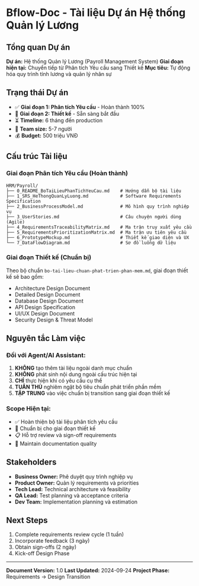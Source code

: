# Bflow-Doc - Tài liệu Dự án Hệ thống Quản lý Lương

## Tổng quan Dự án
**Dự án:** Hệ thống Quản lý Lương (Payroll Management System)
**Giai đoạn hiện tại:** Chuyển tiếp từ Phân tích Yêu cầu sang Thiết kế
**Mục tiêu:** Tự động hóa quy trình tính lương và quản lý nhân sự

## Trạng thái Dự án
- ✅ **Giai đoạn 1: Phân tích Yêu cầu** - Hoàn thành 100%
- 🎯 **Giai đoạn 2: Thiết kế** - Sẵn sàng bắt đầu
- ⏳ **Timeline:** 6 tháng đến production
- 👥 **Team size:** 5-7 người
- 💰 **Budget:** 500 triệu VNĐ

## Cấu trúc Tài liệu

### Giai đoạn Phân tích Yêu cầu (Hoàn thành)
```
HRM/Payroll/
├── 0_README_BoTaiLieuPhanTichYeuCau.md    # Hướng dẫn bộ tài liệu
├── 1_SRS_HeThongQuanLyLuong.md            # Software Requirements Specification
├── 2_BusinessProcessModel.md              # Mô hình quy trình nghiệp vụ
├── 3_UserStories.md                       # Câu chuyện người dùng (Agile)
├── 4_RequirementsTraceabilityMatrix.md    # Ma trận truy xuất yêu cầu
├── 5_RequirementsPrioritizationMatrix.md  # Ma trận ưu tiên yêu cầu
├── 6_PrototypeMockup.md                   # Thiết kế giao diện và UX
└── 7_DataFlowDiagram.md                   # Sơ đồ luồng dữ liệu
```

### Giai đoạn Thiết kế (Chuẩn bị)
Theo bộ chuẩn `bo-tai-lieu-chuan-phat-trien-phan-mem.md`, giai đoạn thiết kế sẽ bao gồm:
- Architecture Design Document
- Detailed Design Document
- Database Design Document
- API Design Specification
- UI/UX Design Document
- Security Design & Threat Model

## Nguyên tắc Làm việc

### Đối với Agent/AI Assistant:
1. **KHÔNG** tạo thêm tài liệu ngoài danh mục chuẩn
2. **KHÔNG** phát sinh nội dung ngoài cấu trúc hiện tại
3. **CHỈ** thực hiện khi có yêu cầu cụ thể
4. **TUÂN THỦ** nghiêm ngặt bộ tiêu chuẩn phát triển phần mềm
5. **TẬP TRUNG** vào việc chuẩn bị transition sang giai đoạn thiết kế

### Scope Hiện tại:
- ✅ Hoàn thiện bộ tài liệu phân tích yêu cầu
- 🎯 Chuẩn bị cho giai đoạn thiết kế
- 📋 Hỗ trợ review và sign-off requirements
- 🔄 Maintain documentation quality

## Stakeholders
- **Business Owner:** Phê duyệt quy trình nghiệp vụ
- **Product Owner:** Quản lý requirements và priorities
- **Tech Lead:** Technical architecture và feasibility
- **QA Lead:** Test planning và acceptance criteria
- **Dev Team:** Implementation planning và estimation

## Next Steps
1. Complete requirements review cycle (1 tuần)
2. Incorporate feedback (3 ngày)
3. Obtain sign-offs (2 ngày)
4. Kick-off Design Phase

---
**Document Version:** 1.0
**Last Updated:** 2024-09-24
**Project Phase:** Requirements → Design Transition